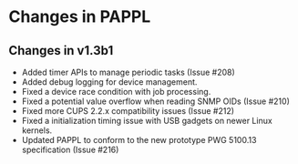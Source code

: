 Changes in PAPPL
================

Changes in v1.3b1
-----------------

- Added timer APIs to manage periodic tasks (Issue #208)
- Added debug logging for device management.
- Fixed a device race condition with job processing.
- Fixed a potential value overflow when reading SNMP OIDs (Issue #210)
- Fixed more CUPS 2.2.x compatibility issues (Issue #212)
- Fixed a initialization timing issue with USB gadgets on newer Linux kernels.
- Updated PAPPL to conform to the new prototype PWG 5100.13 specification
  (Issue #216)
